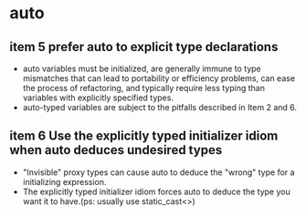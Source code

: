 # auto

## item 5 prefer auto to explicit type declarations

- auto variables must be initialized, are generally immune to type mismatches that can lead to portability or efficiency problems, can ease the process of refactoring, and typically require less typing than variables with explicitly specified types.
- auto-typed variables are subject to the pitfalls described in Item 2 and 6.

## item 6 Use the explicitly typed initializer idiom when auto deduces undesired types

- "Invisible" proxy types can cause auto to deduce the "wrong" type for a initializing expression.
- The explicitly typed initializer idiom forces auto to deduce the type you want it to have.(ps: usually use static_cast<>)

